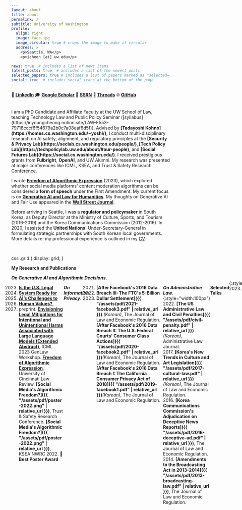```yaml
---
layout: about
title: about
permalink: /
subtitle: University of Washington
profile:
  align: right
  image: face.jpg
  image_circular: true # crops the image to make it circular
  address: >
    <p>Seattle, WA</p>
    <p>icheon [at] uw.edu</p>

news: true  # includes a list of news items
latest_posts: true  # includes a list of the newest posts
selected_papers: true # includes a list of papers marked as "selected={true}"
social: true  # includes social icons at the bottom of the page
---
```


🔗 <a href="https://www.linkedin.com/in/inyoungcheong"><strong>LinkedIn</strong></a>   🎓 <a href="https://scholar.google.com/citations?user=xwZI_jcAAAAJ"><strong>Google Scholar</strong></a>   📖 <a href="https://papers.ssrn.com/sol3/cf_dev/AbsByAuth.cfm?per_id=3864423"><strong>SSRN</strong></a>   🧵 <a href="https://www.threads.net/@inyoungcheong"><strong>Threads</strong></a>   🌐 <a href="https://github.com/inyoungcheong"><strong>GitHub</strong></a>

<br>
I am a PhD Candidate and Affiliate Faculty at the UW School of Law, teaching Technology Law and Public Policy Seminar ([syllabus](https://inyoungcheong.notion.site/LAW-E553-79718cccf6f54679a2b0c7a08eaf6d5f)). Advised by <strong>[Tadayoshi Kohno](https://homes.cs.washington.edu/~yoshi/)</strong>, I conduct multi-disciplinary research on AI safety, alignment, and regulatory principles at the <strong>[Security & Privacy Lab](https://seclab.cs.washington.edu/people/)</strong>,<strong> [Tech Policy Lab](https://techpolicylab.uw.edu/about/#our-people)</strong>, and <strong>[Social Futures Lab](https://social.cs.washington.edu/)</strong>. I received prestigious grants from <strong>Fulbright</strong>, <strong>OpenAI</strong>, and UW Alumni. My research was presented at major conferences like ICML, KSEA, and Trust & Safety Research Conference.  

I wrote <strong>[Freedom of Algorithmic Expression](https://scholarship.law.uc.edu/uclr/vol91/iss3/2/)</strong> (2023), which explored whether social media platforms' content moderation algorithms can be considered a <strong>form of speech</strong> under the First Amendment. My current focus is on <strong>[Generative AI and Law for Humanities](https://genlaw.github.io/CameraReady/32.pdf)</strong>. My thoughts on Generative AI and Fair Use appeared in the <strong>[Wall Street Journal](https://www.wsj.com/amp/articles/ai-chatgpt-dall-e-microsoft-rutkowski-github-artificial-intelligence-11675466857?mod=latest_headlines)</strong>.

Before arriving in Seattle, I was a <strong>regulator and policymaker</strong> in South Korea, as Deputy Director at the Ministry of Culture, Sports, and Tourism (2016-2019) and the Korea Communications Commission (2012-2016). In 2020, I assisted the <strong>United Nations</strong>' Under-Secretary-General in formulating strategic partnerships with South Korean local governments. More details re: my professional experience is outlined in my [CV](https://inyoungcheong.github.io/cv/). 

<br>

css
.grid {
  display: grid;
}



<p><strong>My Research and Publications</strong></p> 
<i><strong>On Generative AI and Algorithmic Decisions</strong></i>. <br>
<div style="display:flex">

<div style="width:100px">

2023.  
2023.  
2023.
2022.
2022.  
</div>

<div>

<strong>[Is the U.S. Legal System Ready for AI’s Challenges to Human Values?](https://arxiv.org/pdf/2308.15906.pdf)</strong>, preprint. 
<strong>[Envisioning Legal Mitigations for Intentional and Unintentional Harms Associated with Large Language Models (Extended Abstract)](https://genlaw.github.io/CameraReady/32.pdf)</strong>, ICML 2023 GenLaw Workshop. 
<strong>[Freedom of Algorithmic Expression](https://scholarship.law.uc.edu/uclr/vol91/iss3/2/)</strong>, University of Cincinnati Law Review.
<strong>[Social Media's Algorithmic Freedom?]({{ "/assets/pdf/poster-2022.png" | relative_url }})</strong>, Trust & Safety Research Conference.
<strong>[Social Media's Algorithmic Freedom?]({{ "/assets/pdf/poster-2022.png" | relative_url }})</strong>, KSEA NWRC 2022. 🏅<strong>Best Poster Award</strong>
</div>

<i><strong>On Information Privacy</strong></i>. <br>
<div style="display:flex">

<div style="width:100px">

2021.
2020.
2019. 
</div>

<div>

<strong>[After Facebook's 2016 Data Breach III: The FTC's 5-Billion Dollar Settlement]({{ "/assets/pdf/2021-facebook3.pdf" | relative_url }})</strong> <i>(Korean)</i>, The Journal of Law and Economic Regulation. 
<strong>[After Facebook's 2016 Data Breach II: The U.S. Federal Courts' Consumer Class Actions]({{ "/assets/pdf/2020-facebook2.pdf" | relative_url }})</strong><i>(Korean)</i>, The Journal of Law and Economic Regulation.
<strong>[After Facebook's 2016 Data Breach I: The California Consumer Privacy Act of 2018]({{ "/assets/pdf/2019-facebook1.pdf" | relative_url }})</strong><i>(Korean)</i>, The Journal of Law and Economic Regulation.
</div>


<i><strong>On Administrative Law</strong></i>. <br>
{:style="width:100px"} 
2022. <strong>[The US Administrative Law and Civil Penalties]({{ "/assets/pdf/civil-penalty.pdf" | relative_url }})</strong><i>(Korean)</i>, Administrative Law Journal.<br>
2017. <strong>[Korea's New Trends in Culture and Art Legislation]({{ "/assets/pdf/2017-cultural-law.pdf" | relative_url }})</strong><i>(Korean)</i>, The Journal of Law and Economic Regulation.<br>
2016. <strong>[Korea Communications Commission's Adjudication on Deceptive News Reports]({{ "/assets/pdf/2016-deceptive-ad.pdf" | relative_url }})</strong>, The Journal of Law and Economic Regulation.<br>
2014. <strong>[Amendments to the Broadcasting Act in 2013-2014]({{ "/assets/pdf/2013-broadcasting-law.pdf" | relative_url }})</strong>, The Journal of Law and Economic Regulation.<br>

<p><strong>Selected Talks</strong></p> 
{:style="width:100px"} 
2023. <strong>[Generative AI's Potential Harms and Legal Metigations](https://inyoungcheong.github.io/news/230721trustnet/)</strong>, TrustLab. <br>
2023. <strong>[Overcoming Academic Frustrations](https://inyoungcheong.github.io/blog/2023/handling-rejections/)</strong>, KSEA UKC. 🏅<strong>Best Talk Award</strong>  <br>
2023. <strong>[Multistakeholder Content Governance in South Korea](https://conferences.law.stanford.edu/tsrc/sessions/research-session-6/)</strong>, Trust & Safety Research Conference.  <br>
2022. <strong>[Online Content Co-regulation: Case Study of South Korea](https://youtu.be/U1ShVhIDlI8)</strong>, TrustCon 2022.<br> 


<p><strong>My Books</strong></p>
{:style="width:100px"} 
2023. <strong>[Moving Forward: Life in US Grad School](https://brunch.co.kr/brunchbook/moving-forward)</strong><i>(Korean)</i>, Brunch.<br>
2022. <strong>[Privacy and the Role of the State]({{ "/assets/pdf/2022-divertas.pdf" | relative_url }})</strong><i>(Korean)</i>, Korea Diversity Press.<br>

<p><strong>My Musings in the News</strong></p>
{:style="width:100px"} 
2023. Generative AI and Fair Use Doctrine, <strong>[Wall Street Journal: AI Tech Enables Industrial-Scale Intellectual-Property Theft, Say Critics](https://www.wsj.com/amp/articles/ai-chatgpt-dall-e-microsoft-rutkowski-github-artificial-intelligence-11675466857?mod=latest_headlines)</strong>, February 2023.<br>